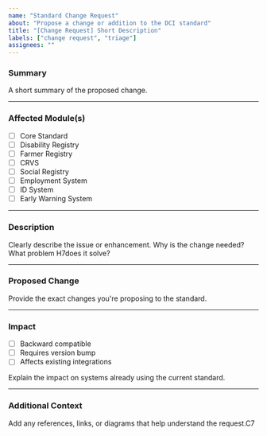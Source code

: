 ```yaml
---
name: "Standard Change Request"
about: "Propose a change or addition to the DCI standard"
title: "[Change Request] Short Description"
labels: ["change request", "triage"]
assignees: ""
---
```


### Summary

A short summary of the proposed change.

---

### Affected Module(s)

- [ ] Core Standard
- [ ] Disability Registry
- [ ] Farmer Registry
- [ ] CRVS
- [ ] Social Registry
- [ ] Employment System
- [ ] ID System
- [ ] Early Warning System

---

### Description

Clearly describe the issue or enhancement. Why is the change needed? What problem H7does it solve?

---

### Proposed Change

Provide the exact changes you're proposing to the standard.

---

### Impact

- [ ] Backward compatible
- [ ] Requires version bump
- [ ] Affects existing integrations

Explain the impact on systems already using the current standard.

---

### Additional Context

Add any references, links, or diagrams that help understand the request.C7